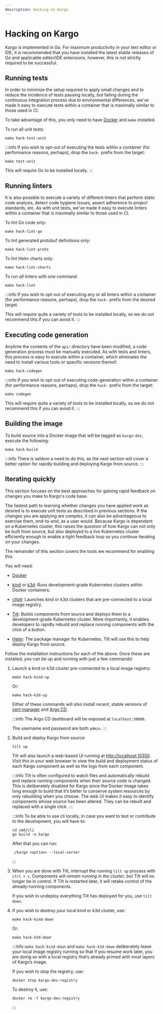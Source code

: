 ```yaml
---
description: Hacking on Kargo
---
```


# Hacking on Kargo

Kargo is implemented in Go. For maximum productivity in your text editor or IDE,
it is recommended that you have installed the latest stable releases of Go and
applicable editor/IDE extensions, however, this is not strictly required to be
successful.

## Running tests

In order to minimize the setup required to apply small changes and to reduce the
incidence of tests passing locally, but failing during the continuous
integration process due to environmental differences, we've made it easy to
execute tests within a container that is maximally similar to those used in CI.

To take advantage of this, you only need to have
[Docker](https://docs.docker.com/engine/install/) and `make` installed.

To run all unit tests:

```shell
make hack-test-unit
```

:::info
If you wish to opt-out of executing the tests within a container (for
performance reasons, perhaps), drop the `hack-` prefix from the target:

```shell
make test-unit
```

This will require Go to be installed locally.
:::

## Running linters

It is also possible to execute a variety of different linters that perform
static code analysis, detect code hygiene issues, assert adherence to project
standards, etc. As with unit tests, we've made it easy to execute linters within
a container that is maximally similar to those used in CI.

To lint Go code only:

```shell
make hack-lint-go
```

To lint generated protobuf definitions only:

```shell
make hack-lint-proto
```

To lint Helm charts only:

```shell
make hack-lint-charts
```

To run _all_ linters with one command:

```shell
make hack-lint
```

:::info
If you wish to opt-out of executing any or all linters within a container (for
performance reasons, perhaps), drop the `hack-` prefix from the desired target.

This will require quite a variety of tools to be installed locally, so we do not
recommend this if you can avoid it.
:::

## Executing code generation

Anytime the contents of the `api/` directory have been modified, a code
generation process must be manually executed. As with tests and linters, this
process is easy to execute within a container, which eliminates the need to
install various tools or specific versions thereof:

```shell
make hack-codegen
```

:::info
If you wish to opt-out of executing code-generation within a container (for
performance reasons, perhaps), drop the `hack-` prefix from the target:

```shell
make codegen
```

This will require quite a variety of tools to be installed locally, so we do not
recommend this if you can avoid it.
:::

## Building the image

To build source into a Docker image that will be tagged as `kargo:dev`,
execute the following:

```shell
make hack-build
```

:::info
There is seldom a need to do this, as the next section will cover a better
option for rapidly building and deploying Kargo from source.
:::

## Iterating quickly

This section focuses on the best approaches for gaining rapid feedback on
changes you make to Kargo's code base.

The fastest path to learning whether changes you have applied work as desired is
to execute unit tests as described in previous sections. If the changes you are
applying are complex, it can also be advantageous to exercise them, end-to-end,
as a user would. Because Kargo is dependent on a Kubernetes cluster, this raises
the question of how Kargo can not only be built from source, but also deployed
to a live Kubernetes cluster efficiently enough to enable a tight feedback loop
as you continue iterating on your changes.

The remainder of this section covers the tools we recommend for enabling this.

You will need:

* [Docker](https://docs.docker.com/engine/install/)

* [kind](https://kind.sigs.k8s.io/#installation-and-usage) or
  [k3d](https://k3d.io): Runs development-grade Kubernetes clusters within
  Docker containers.

* [ctlptl](https://github.com/tilt-dev/ctlptl#how-do-i-install-it): Launches
  kind or k3d clusters that are pre-connected to a local image registry.

* [Tilt](https://docs.tilt.dev/#macoslinux): Builds components from source and
  deploys them to a development-grade Kubernetes cluster. More importantly, it
  enables developers to rapidly rebuild and replace running components with the
  click of a button.

* [Helm](https://helm.sh/docs/intro/install/): The package manager for
  Kubernetes. Tilt will use this to help deploy Kargo from source.

Follow the installation instructions for each of the above. Once these are
installed, you can be up and running with just a few commands!

1. Launch a kind or k3d cluster pre-connected to a local image registry:

   ```shell
   make hack-kind-up
   ```

   Or:

   ```shell
   make hack-k3d-up
   ```

   Either of these commands will _also_ install recent, stable versions of
   [cert-manager](https://cert-manager.io/) and 
   [Argo CD](https://argoproj.github.io/cd/).

   :::info
   The Argo CD dashboard will be exposed at `localhost:30080`.

   The username and password are both `admin`.
   :::

1. Build and deploy Kargo from source:

   ```shell
   tilt up
   ```

   Tilt will also launch a web-based UI running at
   [http://localhost:10350](http://localhost:10350). Visit this in your web
   browser to view the build and deployment status of each Kargo component as
   well as the logs from each component.

   :::info
   Tilt is often configured to watch files and automatically rebuild and replace
   running components when their source code is changed. This is deliberately
   disabled for Kargo since the Docker image takes long enough to build that
   it’s better to conserve system resources by only rebuilding when you choose.
   The web UI makes it easy to identify components whose source has been
   altered. They can be rebuilt and replaced with a single click.
   :::

   :::info
   To be able to use cli locally, in case you want to test or contribute to the development, you will have to:

   ```shell
   cd cmd/cli
   go build -o kargo
   ```
   After that you can run:
   
   ```shell
   ./kargo <option> --local-server
   ```
   :::

1. When you are done with Tilt, interrupt the running `tilt up` process with
   `ctrl + c`. Components _will remain running in the cluster_, but Tilt will no
   longer be in control. If Tilt is restarted later, it will retake control of
   the already-running components.

   If you wish to undeploy everything Tilt has deployed for you, use `tilt
   down`.

1. If you wish to destroy your local kind or k3d cluster, use:

   ```shell
   make hack-kind-down
   ```

   Or:

   ```shell
   make hack-k3d-down
   ```

   :::info
   `make hack-kind-down` and `make hack-k3d-down` deliberately leave your local image registry
   running so that if you resume work later, you are doing so with a local
   registry that’s already primed with most layers of Kargo’s image.

   If you wish to stop the registry, use:

   ```shell
   docker stop kargo-dev-registry
   ```

   To destroy it, use:

   ```shell
   docker rm -f kargo-dev-registry
   ```
   :::
